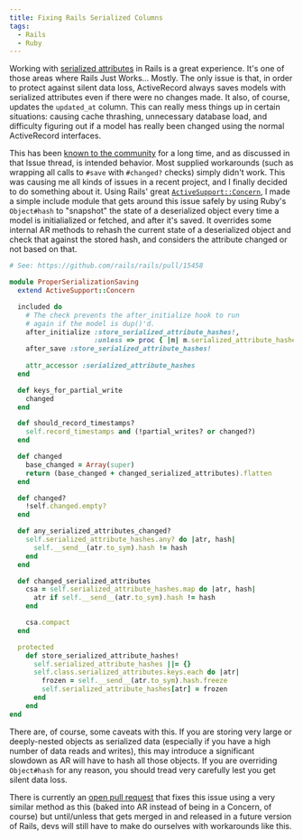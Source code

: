 ```yaml
---
title: Fixing Rails Serialized Columns
tags:
  - Rails
  - Ruby
---
```


Working with [serialized attributes][1] in Rails is a great experience. It's one of those areas where Rails 
Just Works... Mostly. The only issue is that, in order to protect against silent data loss, ActiveRecord 
always saves models with serialized attributes even if there were no changes made. It also, of course, updates 
the `updated_at` column. This can really mess things up in certain situations: causing cache thrashing, 
unnecessary database load, and difficulty figuring out if a model has really been changed using the normal 
ActiveRecord interfaces.

This has been [known to the community][2] for a long time, and as discussed in that Issue thread, is intended 
behavior. Most supplied workarounds (such as wrapping all calls to `#save` with `#changed?` checks) simply 
didn't work. This was causing me all kinds of issues in a recent project, and I finally decided to do 
something about it.  Using Rails' great [`ActiveSupport::Concern`][3], I made a simple include module that 
gets around this issue safely by using Ruby's `Object#hash` to "snapshot" the state of a deserialized object 
every time a model is initialialized or fetched, and after it's saved. It overrides some internal AR methods 
to rehash the current state of a deserialized object and check that against the stored hash, and considers the 
attribute changed or not based on that.

```ruby
# See: https://github.com/rails/rails/pull/15458

module ProperSerializationSaving
  extend ActiveSupport::Concern

  included do
    # The check prevents the after_initialize hook to run
    # again if the model is dup()'d.
    after_initialize :store_serialized_attribute_hashes!,
                     :unless => proc { |m| m.serialized_attribute_hashes.present? }
    after_save :store_serialized_attribute_hashes!
  
    attr_accessor :serialized_attribute_hashes
  end

  def keys_for_partial_write
    changed
  end

  def should_record_timestamps?
    self.record_timestamps and (!partial_writes? or changed?)
  end

  def changed
    base_changed = Array(super)
    return (base_changed + changed_serialized_attributes).flatten
  end

  def changed?
    !self.changed.empty?
  end

  def any_serialized_attributes_changed?
    self.serialized_attribute_hashes.any? do |atr, hash|
      self.__send__(atr.to_sym).hash != hash
    end
  end

  def changed_serialized_attributes
    csa = self.serialized_attribute_hashes.map do |atr, hash|
      atr if self.__send__(atr.to_sym).hash != hash 
    end

    csa.compact
  end

  protected
    def store_serialized_attribute_hashes!
      self.serialized_attribute_hashes ||= {}
      self.class.serialized_attributes.keys.each do |atr|
        frozen = self.__send__(atr.to_sym).hash.freeze
        self.serialized_attribute_hashes[atr] = frozen
      end
    end
end
```

There are, of course, some caveats with this. If you are storing very large or deeply-nested objects as 
serialized data (especially if you have a high number of data reads and writes), this may introduce a 
significant slowdown as AR will have to hash all those objects. If you are overriding `Object#hash` for any 
reason, you should tread very carefully lest you get silent data loss.

There is currently an [open pull request][4] that fixes this issue using a very similar method as this (baked 
into AR instead of being in a Concern, of course) but until/unless that gets merged in and released in a 
future version of Rails, devs will still have to make do ourselves with workarounds like this.

[1]: http://apidock.com/rails/ActiveRecord/AttributeMethods/Serialization/ClassMethods/serialize
[2]: https://github.com/rails/rails/issues/8328
[3]: http://api.rubyonrails.org/classes/ActiveSupport/Concern.html
[4]: https://github.com/rails/rails/pull/15458

